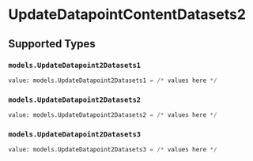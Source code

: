# UpdateDatapointContentDatasets2


## Supported Types

### `models.UpdateDatapoint2Datasets1`

```python
value: models.UpdateDatapoint2Datasets1 = /* values here */
```

### `models.UpdateDatapoint2Datasets2`

```python
value: models.UpdateDatapoint2Datasets2 = /* values here */
```

### `models.UpdateDatapoint2Datasets3`

```python
value: models.UpdateDatapoint2Datasets3 = /* values here */
```

